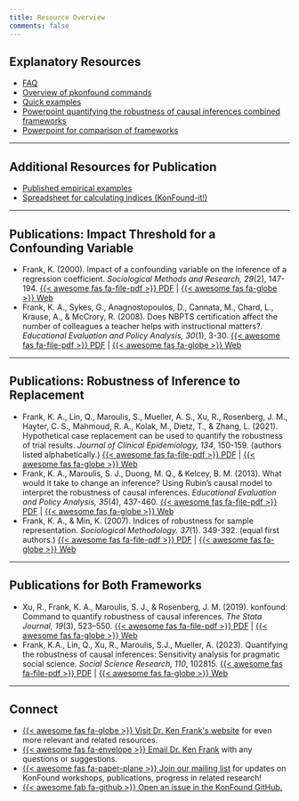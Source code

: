 ```yaml
---
title: Resource Overview
comments: false
---
```




## Explanatory Resources

- [FAQ](/page/faq)
- [Overview of pkonfound commands](https://www.dropbox.com/s/33zkk861g04hocf/Overview%20of%20Konfound%20commands%20with%20inputs%20and%20outputs.docx?dl=0)    
- [Quick examples](https://drive.google.com/file/d/1qbRx2penqzb7kEJkxJD3ARf26CjXMhzg/view)    
- [Powerpoint quantifying the robustness of causal inferences combined frameworks](https://www.dropbox.com/s/o67e7w2sm8uww18/quantifying%20the%20robustness%20of%20causal%20inferences%20combined%20frameworks%20for%20stat%20horizons%20distribute.pptx?dl=0)    
- [Powerpoint for comparison of frameworks](https://www.dropbox.com/s/8t6x00mokkljksh/quantifying%20the%20robustness%20of%20causal%20inferences%20%20comparison%20of%20frameworks.pptx?dl=0)    

---

## Additional Resources for Publication

- [Published empirical examples](https://www.dropbox.com/s/bc4ert79kgbsac4/Examples%20of%20applications%20of%20indices%20for%20quantifying%20the%20robustness%20of%20causal%20inferences.docx?dl=0)
- [Spreadsheet for calculating indices (KonFound-it!)](https://www.dropbox.com/s/accoz5xu82vy27v/KonFound-it%21%20enhanced.xlsx?dl=0)

---

## Publications: Impact Threshold for a Confounding Variable

- Frank, K. (2000). Impact of a confounding variable on the inference of a regression coefficient. *Sociological Methods and Research, 29*(2), 147-194. [{{< awesome fas fa-file-pdf >}} PDF](/page/publications/frank-2000.pdf) | [{{< awesome fas fa-globe >}} Web](https://doi.org/10.1177/0049124100029002001)
- Frank, K. A., Sykes, G., Anagnostopoulos, D., Cannata, M., Chard, L., Krause, A., & McCrory, R. (2008). Does NBPTS certification affect the number of colleagues a teacher helps with instructional matters?. *Educational Evaluation and Policy Analysis, 30*(1), 3-30. [{{< awesome fas fa-file-pdf >}} PDF](/page/publications/frank-et-al-2008.pdf) | [{{< awesome fas fa-globe >}} Web](https://doi.org/10.3102/0162373707313781)

---

## Publications: Robustness of Inference to Replacement 

- Frank, K. A., Lin, Q., Maroulis, S., Mueller, A. S., Xu, R., Rosenberg, J. M., Hayter, C. S., Mahmoud, R. A., Kolak, M., Dietz, T., & Zhang, L. (2021). Hypothetical case replacement can be used to quantify the robustness of trial results. *Journal of Clinical Epidemiology, 134*, 150-159. (authors listed alphabetically.) [{{< awesome fas fa-file-pdf >}} PDF](/page/publications/frank-et-al-2021.pdf) | [{{< awesome fas fa-globe >}} Web](https://doi.org/10.1016/j.jclinepi.2021.01.025)
- Frank, K. A., Maroulis, S. J., Duong, M. Q., & Kelcey, B. M. (2013). What would it take to change an inference? Using Rubin’s causal model to interpret the robustness of causal inferences. *Educational Evaluation and Policy Analysis, 35*(4), 437-460. [{{< awesome fas fa-file-pdf >}} PDF](/page/publications/frank-maroulis-duong-kelcey-2013.pdf) | [{{< awesome fas fa-globe >}} Web](https://doi.org/10.3102/0162373713493129)
- Frank, K. A., & Min, K. (2007). Indices of robustness for sample representation. *Sociological Methodology. 37*(1). 349-392. (equal first authors.) [{{< awesome fas fa-file-pdf >}} PDF](/page/publications/frank-min-2007.pdf) | [{{< awesome fas fa-globe >}} Web](https://doi.org/10.1111/j.1467-9531.2007.00186.x)

---

## Publications for Both Frameworks

- Xu, R., Frank, K. A., Maroulis, S. J., & Rosenberg, J. M. (2019). konfound: Command to quantify robustness of causal inferences. *The Stata Journal, 19*(3), 523–550. [{{< awesome fas fa-file-pdf >}} PDF](/page/publications/xu-frank-maroulis-rosenberg-2019.pdf) | [{{< awesome fas fa-globe >}} Web](https://doi.org/10.1177/1536867X19874223)
- Frank, K.A., Lin, Q., Xu, R., Maroulis, S.J., Mueller, A. (2023). Quantifying the robustness of causal inferences: Sensitivity analysis for pragmatic social science. *Social Science Research, 110*, 102815. [{{< awesome fas fa-file-pdf >}} PDF](/page/publications/frank-lin-xu-maroulis-mueller-2023.pdf) | [{{< awesome fas fa-globe >}} Web](https://doi.org/10.1016/j.ssresearch.2022.102815)

---

## Connect

- [{{< awesome fas fa-globe >}} Visit Dr. Ken Frank's website](https://msu.edu/~kenfrank/research.htm#causal) for even more relevant and related resources.
- [{{< awesome fas fa-envelope >}} Email Dr. Ken Frank](mailto:kenfrank@msu.edu) with any questions or suggestions.
- [{{< awesome fas fa-paper-plane >}} Join our mailing list](https://groups.google.com/forum/#!forum/konfound-it) for updates on KonFound workshops, publications, progress in related research!
- [{{< awesome fab fa-github >}} Open an issue in the KonFound GitHub.](https://github.com/konfound-project/konfound/issues)
